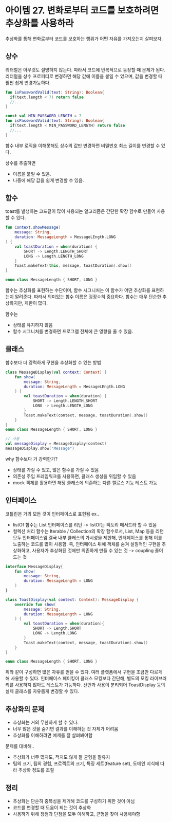 # 아이템 27. 변화로부터 코드를 보호하려면 추상화를 사용하라

추상화를 통해 변화로부터 코드를 보호하는 행위가 어떤 자유를 가져오는지 살펴보자.

## 상수
리터럴은 아무것도 설명하지 않는다. 따라서 코드에 반복적으로 등장할 때 문제가 된다.
리터럴을 상수 프로퍼티로 변경하면 해당 값에 이름을 붙일 수 있으며, 값을 변경할 때 훨씬 쉽게 변경가능하다.

```kotlin
fun isPasswordValid(text: String): Boolean{
  if(text.length < 7) return false
  //...
}

const val MIN_PASSWORD_LENGTH = 7
fun isPasswordValid(text: String): Boolean{
  if(text.length < MIN_PASSWORD_LENGTH) return false
  //...
}
```
함수 내부 로직을 이해못해도 상수의 값만 변경하면 비밀번호 최소 길이를 변경할 수 있다.

상수를 추출하면
- 이름을 붙일 수 있음.
- 나중에 해당 값을 쉽게 변경할 수 있음.

## 함수
toast를 발생하는 코드같이 많이 사용되는 알고리즘은 간단한 확장 함수로 만들어 사용할 수 있다.

```kotlin
fun Context.showMessage(
    message: String,
    duration: MessageLength = MessageLEngth.LONG
) {
    val toastDuration = when(duration) {
        SHORT -> Length.LENGTH_SHORT
        LONG -> Length.LENGTH_LONG
    }
    Toast.makeText(this, message, toastDuration).show()
}

enum class MessageLength { SHORT, LONG }
```

함수는 추상화를 표현하는 수단이며, 함수 시그니처는 이 함수가 어떤 추상화를 표현하는지 알려준다.
따라서 의미있는 함수 이름은 굉장ㅇ히 중요하다.
함수는 매우 단순한 추상화지만, 제한이 많다. 

함수는
- 상태를 유지하지 않음
- 함수 시그니처를 변경하면 프로그램 전체에 큰 영향을 줄 수 있음.

## 클래스
함수보다 더 강력하게 구현을 추상화할 수 있는 방법

```kotlin
class MessageDisplay(val context: Context) {
    fun show(
        message: String,
        duration: MessageLength = MessageLEngth.LONG
    ) {
        val toastDuration = when(duration) {
            SHORT -> Length.LENGTH_SHORT
            LONG -> Length.LENGTH_LONG
        }
        Toast.makeText(context, message, toastDuration).show()
    }
}
enum class MessageLength { SHORT, LONG }

// 사용
val messageDisplay = MessageDisplay(context)
messageDisplay.show("Message")
```
why 함수보다 거 강력한가?
- 상태를 가질 수 있고, 많은 함수를 가질 수 있음
- 의존성 주입 프레임워크를 사용하면, 클래스 생성을 위임할 수 있음
- mock 객체를 활용하면 해당 클래스에 의존하는 다른 캘르스 기능 테스트 가능

## 인터페이스
코틀린은 거의 모든 것이 인터페이스로 표현됨
ex..
- listOf 함수는 List 인터페이스를 리턴 -> listOf는 팩토리 메서드라 할 수 있음
- 컬렉션 처리 함수는 Iterable / Collection의 확장 함수로서, List, Map 등을 리턴 모두 인터페이스임
결국 내부 클래스의 가시성을 제한해, 인터페이스를 통해 이를 노출하는 코드를 많이 사용함.
즉, 인터페이스 뒤에 객체를 숨겨 실질적인 구현을 추상화하고, 사용자가 추상화된 것에만 의존하게 만들 수 있는 것 -> coupling 줄어드는 것
```kotlin
interface MessageDisplay{
    fun show(
        message: String,
        duration: MessageLength = LONG
    )
}

class ToastDisplay(val context: Context): MessageDisplay {
    override fun show(
        message: String,
        duration: MessageLength = LONG
    ) {
        val toastDuration = when(duration){
            SHORT -> Length.SHORT
            LONG -> Length.LONG
        }
        Toast.makeText(context, message, toastDuration).show()
    }
}

enum class MessageLength { SHORT, LONG }
```

위와 같이 구성하면 많은 자유를 얻을 수 있다. 
여러 플랫폼에서 구현을 조금만 다르게 해 사용할 수 있다.
인터페이스 페이킹이 클래스 모킹보다 간단해, 별도의 모킹 라이브러리를 사용하지 않아도 테스트가 가능하다.
선언과 사용이 분리되어 ToastDisplay 등의 실제 클래스를 자유롭게 변경할 수 있다.

## 추상화의 문제
- 추상화는 거의 무한하게 할 수 있다.
- 너무 많은 것을 숨기면 결과를 이해하는 것 자체가 어려움
- 추상화를 이해하려면 예제를 잘 살펴봐야함

문제를 대비해..
- 추상화가 너무 많지도, 적지도 않게 잘 균형을 잘유지
- 팀의 크기, 팀의 경험, 프로젝트의 크기, 특징 세트(feature set), 도메인 지식에 따라 추상화 정도를 조절

## 정리
- 추상화는 단순히 중복성을 제거해 코드를 구성하기 위한 것이 아님
- 코드를 변경할 때 도움이 되는 것이 추상화
- 사용하기 위해 장점과 단점을 모두 이해하고, 균형을 찾아 사용해야함

